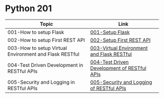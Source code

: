 # Python 201

Topic | Link
------------ | -------------
001-How to setup Flask | [001-Setup Flask](https://github.com/naeemmohd/python/tree/master/Python%20201/001-SetupFlask)
002-How to setup First REST API | [002-Setup First REST API](https://github.com/naeemmohd/python/tree/master/Python%20201/002-FirstRestAPI)
003-How to setup Virtual Environment and Flask RESTful | [003-Virtual Environment and Flask RESTful](https://github.com/naeemmohd/python/tree/master/Python%20201/003-VirualEnvs-and-FlaskRESTful)
004-Test Driven Development in RESTful APIs | [004-Test Driven Development of RESTful APIs](https://github.com/naeemmohd/python/tree/master/Python%20201/004-TDDBasedAPIs)
005-Security and Logging in RESTful APIs | [005-Security and Logging of RESTful APIs](https://github.com/naeemmohd/python/tree/master/Python%20201/005-Security-and-Logging)
